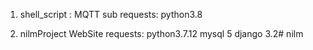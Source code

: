 1. shell_script : MQTT sub
   requests: 
   python3.8

2. nilmProject WebSite
   requests: 
   python3.7.12
   mysql 5
   django 3.2# nilm
